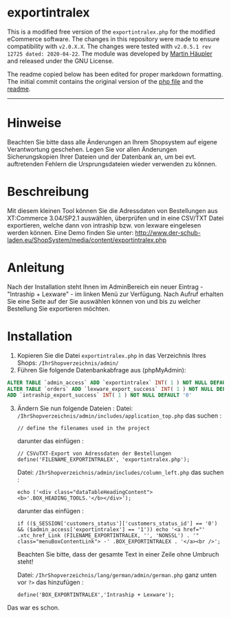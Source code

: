 # exportintralex

This is a modified free version of the `exportintralex.php`  for the modified eCommerce software. The changes in this repository were made to ensure compatibility with `v2.0.X.X`. The changes were tested with `v2.0.5.1 rev 12725 dated: 2020-04-22`. The module was developed by [Martin Häupler](https://www.der-schub-laden.eu/) and released under the GNU License. 

The readme copied below has been edited for proper markdown formatting. The initial commit contains the original version of the [php file](https://github.com/kastnerp/exportintralex/blob/1bc382678d8df66a1e986412b3b09234a9f0bc4a/admin/exportintralex.php) and the [readme](https://github.com/kastnerp/exportintralex/blob/1bc382678d8df66a1e986412b3b09234a9f0bc4a/readme.txt).

---

# Hinweise

Beachten Sie bitte dass alle Änderungen an Ihrem Shopsystem auf eigene Verantwortung
geschehen. Legen Sie vor allen Änderungen Sicherungskopien Ihrer Dateien und der
Datenbank an, um bei evt. auftretenden Fehlern die Ursprungsdateien wieder verwenden zu
können.

# Beschreibung

Mit diesem kleinen Tool können Sie die Adressdaten von Bestellungen aus XT:Commerce 3.04/SP2.1 auswählen, 
überprüfen und in eine CSV/TXT Datei exportieren, welche dann von intraship bzw. von lexware eingelesen werden können.
Eine Demo finden Sie unter:
http://www.der-schub-laden.eu/ShopSystem/media/content/exportintralex.php

# Anleitung

Nach der Installation steht Ihnen im AdminBereich ein neuer Eintrag - "Intraship + Lexware" - im linken Menü zur Verfügung. 
Nach Aufruf erhalten Sie eine Seite auf der Sie auswählen können von und bis zu welcher Bestellung Sie exportieren möchten.

# Installation

1) Kopieren Sie die Datei `exportintralex.php` in das Verzeichnis Ihres Shops: `/IhrShopverzeichnis/admin/`
2) Führen Sie folgende Datenbankabfrage aus (phpMyAdmin):

```sql
ALTER TABLE `admin_access` ADD `exportintralex` INT( 1 ) NOT NULL DEFAULT '1';
ALTER TABLE `orders` ADD `lexware_export_success` INT( 1 ) NOT NULL DEFAULT '0',
ADD `intraship_export_success` INT( 1 ) NOT NULL DEFAULT '0'
```

3. Ändern Sie nun folgende Dateien :
   Datei: `/IhrShopverzeichnis/admin/includes/application_top.php`
   das suchen :

   ```php+HTML
   // define the filenames used in the project
   ```


   darunter das einfügen :

   ```php+HTML
   // CSVuTXT-Export von Adressdaten der Bestellungen
   define('FILENAME_EXPORTINTRALEX', 'exportintralex.php');
   ```

   Datei: `/IhrShopverzeichnis/admin/includes/column_left.php`
   das suchen :

   ```php+HTML
   echo ('<div class="dataTableHeadingContent"><b>'.BOX_HEADING_TOOLS.'</b></div>');
   ```

   darunter das einfügen :

   ```php+HTML
   if (($_SESSION['customers_status']['customers_status_id'] == '0') && ($admin_access['exportintralex'] == '1')) echo '<a href="' .xtc_href_Link (FILENAME_EXPORTINTRALEX, '', 'NONSSL') . '" class="menuBoxContentLink"> -' .BOX_EXPORTINTRALEX . '</a><br />';
   ```

   Beachten Sie bitte, dass der gesamte Text in einer Zeile ohne Umbruch steht!

   Datei: `/IhrShopverzeichnis/lang/german/admin/german.php`
   ganz unten vor `?>` das hinzufügen :

   ````
   define('BOX_EXPORTINTRALEX','Intraship + Lexware');
   ````

Das war es schon.

